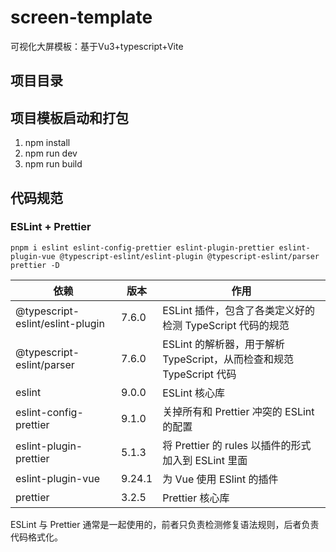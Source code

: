 # screen-template

可视化大屏模板：基于Vu3+typescript+Vite

## 项目目录


## 项目模板启动和打包
1. npm install
2. npm run dev
3. npm run build

## 代码规范
### ESLint + Prettier
```shell
pnpm i eslint eslint-config-prettier eslint-plugin-prettier eslint-plugin-vue @typescript-eslint/eslint-plugin @typescript-eslint/parser prettier -D
```

| 依赖| 版本 | 作用 |
| --- | --- | --- |
| @typescript-eslint/eslint-plugin| 7.6.0 | ESLint 插件，包含了各类定义好的检测 TypeScript 代码的规范 |
| @typescript-eslint/parser | 7.6.0 | ESLint 的解析器，用于解析 TypeScript，从而检查和规范 TypeScript 代码 |
| eslint | 9.0.0 | ESLint 核心库 |
| eslint-config-prettier | 9.1.0 | 关掉所有和 Prettier 冲突的 ESLint 的配置 |
| eslint-plugin-prettier | 5.1.3 | 	将 Prettier 的 rules 以插件的形式加入到 ESLint 里面 |
| eslint-plugin-vue | 9.24.1 | 为 Vue 使用 ESlint 的插件 |
| prettier | 3.2.5 | Prettier 核心库 |

ESLint 与 Prettier 通常是一起使用的，前者只负责检测修复语法规则，后者负责代码格式化。